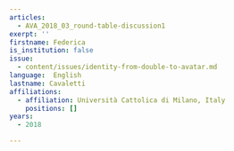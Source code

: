 ```yaml
---
articles:
  - AVA_2018_03_round-table-discussion1
exerpt: ''
firstname: Federica
is_institution: false
issue:
  - content/issues/identity-from-double-to-avatar.md
language:  English
lastname: Cavaletti
affiliations:
  - affiliation: Università Cattolica di Milano, Italy
    positions: []
years:
  - 2018

---
```

